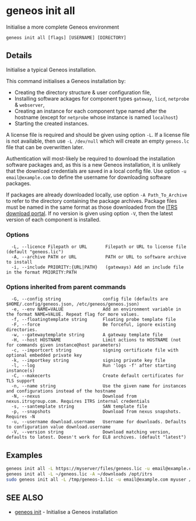 # geneos init all

Initialise a more complete Geneos environment

```text
geneos init all [flags] [USERNAME] [DIRECTORY]
```

## Details

Initialise a typical Geneos installation.

This command initialises a Geneos installation by:
- Creating the directory structure & user configuration file,
- Installing software ackages for component types `gateway`, `licd`,
  `netprobe` & `webserver`,
- Creating an instance for each component type named after the hostname
  (except for `netprobe` whose instance is named `localhost`)
- Starting the created instances.

A license file is required and should be given using option `-L`.
If a license file is not available, then use `-L /dev/null` which will
create an empty `geneos.lc` file that can be overwritten later.

Authentication will most-likely be required to download the installation
software packages and, as this is a new Geneos installation, it is unlikely
that the download credentials are saved in a local config file.
Use option `-u email@example.com` to define the username for downloading
software packages.

If packages are already downloaded locally, use option `-A Path_To_Archive`
to refer to the directory containing the package archives.  Package files
must be named in the same format as those downloaded from the 
[ITRS download portal](https://resources.itrsgroup.com/downloads).
If no version is given using option `-V`, then the latest version of each
component is installed.

### Options

```text
  -L, --licence Filepath or URL       Filepath or URL to license file (default "geneos.lic")
  -A, --archive PATH or URL           PATH or URL to software archive to install
  -i, --include PRIORITY:{URL|PATH}   (gateways) Add an include file in the format PRIORITY:PATH
```

### Options inherited from parent commands

```text
  -G, --config string                config file (defaults are $HOME/.config/geneos.json, /etc/geneos/geneos.json)
  -e, --env NAME=VALUE               Add an environment variable in the format NAME=VALUE. Repeat flag for more values.
  -f, --floatingtemplate string      Floating probe template file
  -F, --force                        Be forceful, ignore existing directories.
  -w, --gatewaytemplate string       A gateway template file
  -H, --host HOSTNAME                Limit actions to HOSTNAME (not for commands given instance@host parameters)
  -c, --importcert string            signing certificate file with optional embedded private key
  -k, --importkey string             signing private key file
  -l, --log                          Run 'logs -f' after starting instance(s)
  -C, --makecerts                    Create default certificates for TLS support
  -n, --name string                  Use the given name for instances and configurations instead of the hostname
  -N, --nexus                        Download from nexus.itrsgroup.com. Requires ITRS internal credentials
  -s, --santemplate string           SAN template file
  -p, --snapshots                    Download from nexus snapshots. Requires -N
  -u, --username download.username   Username for downloads. Defaults to configuration value download.username
  -V, --version string               Download matching version, defaults to latest. Doesn't work for EL8 archives. (default "latest")
```

## Examples

```bash
geneos init all -L https://myserver/files/geneos.lic -u email@example.com
geneos init all -L ~/geneos.lic -A ~/downloads /opt/itrs
sudo geneos init all -L /tmp/geneos-1.lic -u email@example.com myuser /opt/geneos
```

## SEE ALSO

* [geneos init](geneos_init.md)	 - Initialise a Geneos installation
